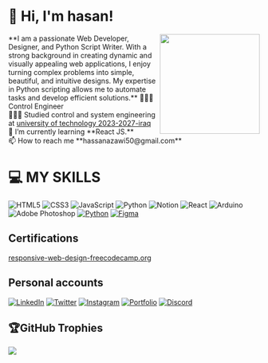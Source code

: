  <h1>👋 Hi, I'm hasan!</h1>
<img align='right' src='https://user-images.githubusercontent.com/74038190/229223156-0cbdaba9-3128-4d8e-8719-b6b4cf741b67.gif' width='200"'>
**I am a passionate Web Developer, Designer, and Python Script Writer. With a strong background in creating dynamic and visually appealing web applications, I enjoy turning complex problems into simple, beautiful, and intuitive designs. My expertise in Python scripting allows me to automate tasks and develop efficient solutions.**
👩🏻‍💻 Control Engineer<br/>
👩🏻‍🎓 Studied control and system engineering at <a href="https://cse.uotechnology.edu.iq/index.php/"target="_blank">university of technology 2023-2027-iraq</a><br/>
🌱 I’m currently learning **React JS.**<br/>
 📫 How to reach me **hassanazawi50@gmail.com**


# 💻 MY SKILLS
![HTML5](https://img.shields.io/badge/html5-%23E34F26.svg?style=for-the-badge&logo=html5&logoColor=white)
![CSS3](https://img.shields.io/badge/css3-%231572B6.svg?style=for-the-badge&logo=css3&logoColor=white)
![JavaScript](https://img.shields.io/badge/javascript-%23323330.svg?style=for-the-badge&logo=javascript&logoColor=%23F7DF1E)
![Python](https://img.shields.io/badge/python-3670A0?style=for-the-badge&logo=python&logoColor=ffdd54)
![Notion](https://img.shields.io/badge/Notion-%23000000.svg?style=for-the-badge&logo=notion&logoColor=white)
![React](https://img.shields.io/badge/react-%2320232a.svg?style=for-the-badge&logo=react&logoColor=%2361DAFB)
![Arduino](https://img.shields.io/badge/-Arduino-00979D?style=for-the-badge&logo=Arduino&logoColor=white) ![Adobe Photoshop](https://img.shields.io/badge/adobephotoshop-%2331A8FF.svg?style=for-the-badge&logo=adobephotoshop&logoColor=white)
[![Python](https://img.shields.io/badge/Python-3776AB?style=for-the-badge&logo=python&logoColor=white)](https://www.python.org)
[![Figma](https://img.shields.io/badge/Figma-F24E1E?style=for-the-badge&logo=figma&logoColor=white)](https://www.figma.com)
## Certifications
<a href="https://freecodecamp.org/certification/CjDQ/responsive-web-design">responsive-web-design-freecodecamp.org</a>
## Personal accounts
[![LinkedIn](https://img.shields.io/badge/LinkedIn-0077B5?style=for-the-badge&logo=linkedin&logoColor=white)](https://www.linkedin.com/in/32aaa0226/)
[![Twitter](https://img.shields.io/badge/Twitter-1DA1F2?style=for-the-badge&logo=twitter&logoColor=white)](https://x.com/CjDQ__)
[![Instagram](https://img.shields.io/badge/Instagram-E4405F?style=for-the-badge&logo=instagram&logoColor=white)](https://www.instagram.com/hsn_fi0)
[![Portfolio](https://img.shields.io/badge/Portfolio-000?style=for-the-badge&logo=internet-explorer&logoColor=white)](https://hasan580.github.io/)
[![Discord](https://img.shields.io/badge/Discord-5865F2?style=for-the-badge&logo=discord&logoColor=white)](https://discord.gg/UYVnK2aF)
## 🏆GitHub Trophies
![](https://github-trophies.vercel.app/?username=Hasan580&theme=gitdimmed&no-frame=false&no-bg=false&margin-w=4)
